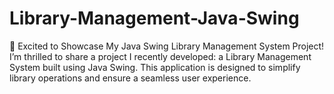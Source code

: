# Library-Management-Java-Swing
🚀 Excited to Showcase My Java Swing Library Management System Project!  I’m thrilled to share a project I recently developed: a Library Management System built using Java Swing. This application is designed to simplify library operations and ensure a seamless user experience. 
